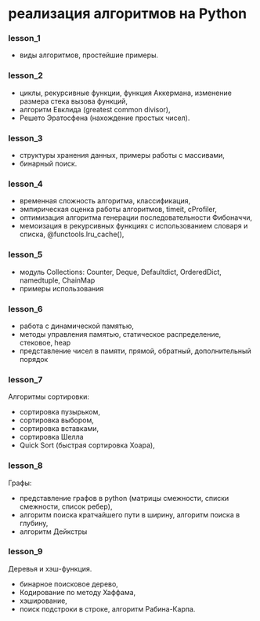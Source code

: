 # реализация алгоритмов на Python


 ### lesson_1 
 - виды алгоритмов, простейшие примеры.
 
 ### lesson_2
 - циклы, рекурсивные функции, функция Аккермана, изменение размера стека вызова функций,
 - алгоритм Евклида (greatest common divisor),
 - Решето Эратосфена (нахождение простых чисел).
 
 ### lesson_3
 - структуры хранения данных, примеры работы с массивами,
 - бинарный поиск.
 
 ### lesson_4
 - временная сложность алгоритма, классификация,
 - эмпирическая оценка работы алгоритмов, timeit, cProfiler,
 - оптимизация алгоритма генерации последовательности Фибоначчи, 
 - мемоизация в рекурсивных функциях с использованием словаря и списка, @functools.lru_cache(),
 
 ### lesson_5
 - модуль Collections: Counter, Deque, Defaultdict, OrderedDict, namedtuple, ChainMap
 - примеры использования
 
 ### lesson_6
 - работа с динамической памятью,
 - методы управления памятью, статическое распределение, стековое, heap
 - представление чисел в памяти, прямой, обратный, дополнительный порядок
 
 ### lesson_7
Алгоритмы сортировки: 
 - сортировка пузырьком,
 - сортировка выбором,
 - сортировка вставками,
 - сортировка Шелла
 - Quick Sort (быстрая сортировка Хоара),
 
 ### lesson_8
 Графы:
 - представление графов в python (матрицы смежности, списки смежности, список ребер),
 - алгоритм поиска кратчайшего пути в ширину, алгоритм поиска в глубину,
 - алгоритм Дейкстры
 
 ### lesson_9
 Деревья и хэш-функция.
 - бинарное поисковое дерево,
 - Кодирование по методу Хаффама,
 - хэширование,
 - поиск подстроки в строке, алгоритм Рабина-Карпа.
